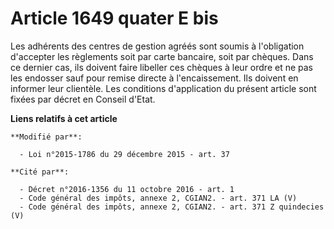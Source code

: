 # Article 1649 quater E bis

Les adhérents des centres de gestion agréés sont soumis à l'obligation d'accepter les règlements soit par carte bancaire,
soit par chèques. Dans ce dernier cas, ils doivent faire libeller ces chèques à leur ordre et ne pas les endosser sauf pour
remise directe à l'encaissement. Ils doivent en informer leur clientèle. Les conditions d'application du présent article sont
fixées par décret en Conseil d'Etat.

**Liens relatifs à cet article**

	**Modifié par**:

	  - Loi n°2015-1786 du 29 décembre 2015 - art. 37

	**Cité par**:

	  - Décret n°2016-1356 du 11 octobre 2016 - art. 1
	  - Code général des impôts, annexe 2, CGIAN2. - art. 371 LA (V)
	  - Code général des impôts, annexe 2, CGIAN2. - art. 371 Z quindecies (V)
